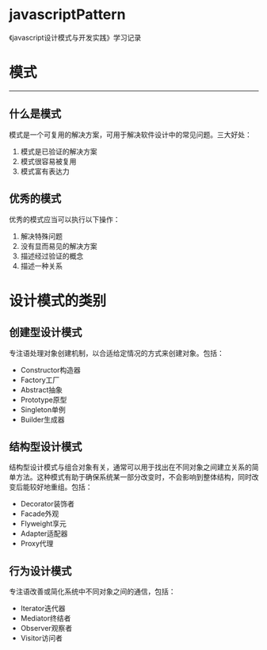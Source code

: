 # javascriptPattern
《javascript设计模式与开发实践》学习记录

# 模式
***

## 什么是模式

模式是一个可复用的解决方案，可用于解决软件设计中的常见问题。三大好处：

1. 模式是已验证的解决方案
2. 模式很容易被复用
3. 模式富有表达力

## 优秀的模式
优秀的模式应当可以执行以下操作：
1. 解决特殊问题
2. 没有显而易见的解决方案
3. 描述经过验证的概念
4. 描述一种关系

# 设计模式的类别

## 创建型设计模式
专注语处理对象创建机制，以合适给定情况的方式来创建对象。包括：

 - Constructor构造器
 - Factory工厂
 - Abstract抽象
 - Prototype原型
 - Singleton单例
 - Builder生成器

## 结构型设计模式

结构型设计模式与组合对象有关，通常可以用于找出在不同对象之间建立关系的简单方法。这种模式有助于确保系统某一部分改变时，不会影响到整体结构，同时改变后能较好地重组。包括：

 - Decorator装饰者
 - Facade外观
 - Flyweight享元
 - Adapter适配器
 - Proxy代理

## 行为设计模式
专注语改善或简化系统中不同对象之间的通信，包括：

* Iterator迭代器
* Mediator终结者
* Observer观察者
* Visitor访问者
 

